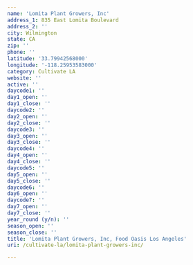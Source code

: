 ```yaml
---
name: 'Lomita Plant Growers, Inc'
address_1: 835 East Lomita Boulevard
address_2: ''
city: Wilmington
state: CA
zip: ''
phone: ''
latitude: '33.79942568000'
longitude: '-118.25953583000'
category: Cultivate LA
website: ''
active: ''
daycode1: ''
day1_open: ''
day1_close: ''
daycode2: ''
day2_open: ''
day2_close: ''
daycode3: ''
day3_open: ''
day3_close: ''
daycode4: ''
day4_open: ''
day4_close: ''
daycode5: ''
day5_open: ''
day5_close: ''
daycode6: ''
day6_open: ''
daycode7: ''
day7_open: ''
day7_close: ''
year_round (y/n): ''
season_open: ''
season_close: ''
title: 'Lomita Plant Growers, Inc, Food Oasis Los Angeles'
uri: /cultivate-la/lomita-plant-growers-inc/

---
```

